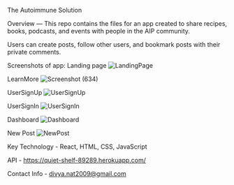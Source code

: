 The Autoimmune Solution

Overview — This repo contains the files for an app created to share recipes, books, podcasts, and events with people in the AIP community.

Users can create posts, follow other users, and bookmark posts with their private comments. 

Screenshots of app:
Landing page
![LandingPage](https://user-images.githubusercontent.com/69719463/105637250-1e9e5200-5e32-11eb-935b-625e4563e4c7.png)

LearnMore
![Screenshot (634)](https://user-images.githubusercontent.com/69719463/105069553-bfae9680-5a47-11eb-8d46-c6e8710d93ee.png)

UserSignUp
![UserSignUp](https://user-images.githubusercontent.com/69719463/105637324-8d7bab00-5e32-11eb-8d9e-a66a652ae5fb.png)

UserSignIn
![UserSignIn](https://user-images.githubusercontent.com/69719463/105637350-ba2fc280-5e32-11eb-9230-e511dc49d9dc.png)

Dashboard
![Dashboard](https://user-images.githubusercontent.com/69719463/105740711-13fdbe80-5eff-11eb-8b95-7dfb90b56eb9.png)

New Post
![NewPost](https://user-images.githubusercontent.com/69719463/105741059-7eaefa00-5eff-11eb-90fc-491b79e1cbcc.png)

Key Technology - React, HTML, CSS, JavaScript

API - https://quiet-shelf-89289.herokuapp.com/

Contact Info - divya.nat2009@gmail.com
